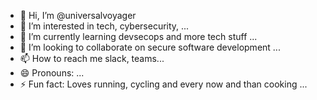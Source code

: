 - 👋 Hi, I’m @universalvoyager
- 👀 I’m interested in tech, cybersecurity, ...
- 🌱 I’m currently learning devsecops and more tech stuff ...
- 💞️ I’m looking to collaborate on secure software development ...
- 📫 How to reach me slack, teams...
- 😄 Pronouns: ...
- ⚡ Fun fact: Loves running, cycling and every now and than cooking ...

<!---
universalvoyager/universalvoyager is a ✨ special ✨ repository because its `README.md` (this file) appears on your GitHub profile.
You can click the Preview link to take a look at your changes.
--->
